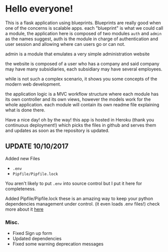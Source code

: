 # Hello everyone!
This is a flask application using blueprints.
Blueprints are really good when one of the concerns is scalable apps.
each "blueprint" is what we could call a module, the application here is composed of two modules
`auth` and `admin` as the names suggest, auth is the module in charge of authentication and user session and allowing
where can users go or can not.

admin is a module that emulates a very simple administration website

the website is composed of a user who has a company and said company may have many subsidiaries, each subsidiary may have several employees.

while is not such a complex scenario, it shows you some concepts of the modern web development.

the application logic is a MVC workflow structure
where each module has its own controller and its own views, however the models work for the whole application.
each module will contain its own readme file explaining what is done there.

Have a nice day! oh by the way! this app is hosted in Heroku (thank you continuous deployment!)
which picks the files in github and serves them and updates as soon as the repository is updated.


## UPDATE 10/10/2017
Added new Files
- `.env`
- `Pipfile/Pipfile.lock`

You aren't likely to put `.env` into source control but I put it here for completeness.

Added Pipfile/Pipfile.lock these is an amazing way to keep your python dependencies management under control.
(it even loads .env files!) check more about it [here](https://github.com/kennethreitz/pipenv)
### Misc.
- Fixed Sign up form
- Updated dependencies
- Fixed some warning deprecation messages